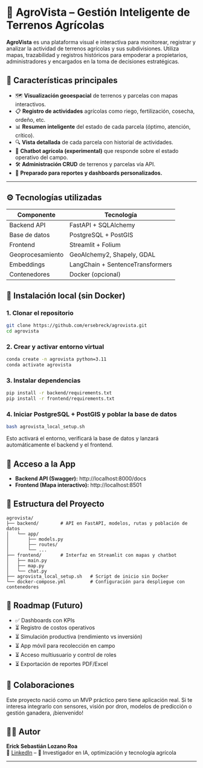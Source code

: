 # 🌱 AgroVista – Gestión Inteligente de Terrenos Agrícolas

**AgroVista** es una plataforma visual e interactiva para monitorear, registrar y analizar la actividad de terrenos agrícolas y sus subdivisiones. Utiliza mapas, trazabilidad y registros históricos para empoderar a propietarios, administradores y encargados en la toma de decisiones estratégicas.



## 🚀 Características principales

- 🗺️ **Visualización geoespacial** de terrenos y parcelas con mapas interactivos.
- 📋 **Registro de actividades** agrícolas como riego, fertilización, cosecha, ordeño, etc.
- 📊 **Resumen inteligente** del estado de cada parcela (óptimo, atención, crítico).
- 🔍 **Vista detallada** de cada parcela con historial de actividades.
- 🧠 **Chatbot agrícola (experimental)** que responde sobre el estado operativo del campo.
- 🛠️ **Administración CRUD** de terrenos y parcelas vía API.
- 🧾 **Preparado para reportes y dashboards personalizados.**

---

## ⚙️ Tecnologías utilizadas

| Componente       | Tecnología                        |
|------------------|-----------------------------------|
| Backend API      | FastAPI + SQLAlchemy              |
| Base de datos    | PostgreSQL + PostGIS              |
| Frontend         | Streamlit + Folium                |
| Geoprocesamiento | GeoAlchemy2, Shapely, GDAL        |
| Embeddings       | LangChain + SentenceTransformers  |
| Contenedores     | Docker (opcional)                 |



## 🔧 Instalación local (sin Docker)

### 1. Clonar el repositorio
```bash
git clone https://github.com/ersebreck/agrovista.git
cd agrovista
```

### 2. Crear y activar entorno virtual
```bash
conda create -n agrovista python=3.11
conda activate agrovista
```

### 3. Instalar dependencias
```bash
pip install -r backend/requirements.txt
pip install -r frontend/requirements.txt
```

### 4. Iniciar PostgreSQL + PostGIS y poblar la base de datos
```bash
bash agrovista_local_setup.sh
```

Esto activará el entorno, verificará la base de datos y lanzará automáticamente el backend y el frontend.



## 🧪 Acceso a la App

- **Backend API (Swagger):** http://localhost:8000/docs
- **Frontend (Mapa interactivo):** http://localhost:8501



## 🧠 Estructura del Proyecto

```
agrovista/
├── backend/        # API en FastAPI, modelos, rutas y población de datos
│   └── app/
│       ├── models.py
│       ├── routes/
│       └── ...
├── frontend/       # Interfaz en Streamlit con mapas y chatbot
│   ├── main.py
│   ├── map.py
│   └── chat.py
├── agrovista_local_setup.sh   # Script de inicio sin Docker
└── docker-compose.yml         # Configuración para despliegue con contenedores
```



## 🧭 Roadmap (Futuro)

- ✅ Dashboards con KPIs
- ⏳ Registro de costos operativos
- ⏳ Simulación productiva (rendimiento vs inversión)
- ⏳ App móvil para recolección en campo
- ⏳ Acceso multiusuario y control de roles
- ⏳ Exportación de reportes PDF/Excel



## 🤝 Colaboraciones

Este proyecto nació como un MVP práctico pero tiene aplicación real. Si te interesa integrarlo con sensores, visión por dron, modelos de predicción o gestión ganadera, ¡bienvenido!



## 👨‍💻 Autor

**Erick Sebastián Lozano Roa**  
🔗 [LinkedIn](https://www.linkedin.com/in/erick-lozano-roa) – 🤖 Investigador en IA, optimización y tecnología agrícola

---
